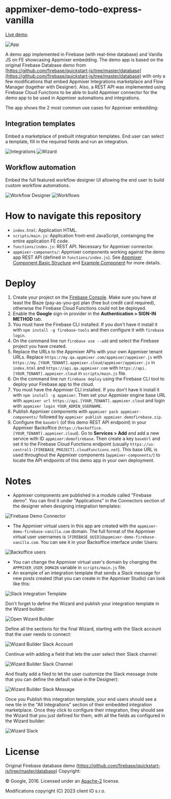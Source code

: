 # appmixer-demo-todo-express-vanilla

[Live demo](https://am-demo-firebase-vanilla.web.app/).

![App](assets/app.png?raw=true "App")

A demo app implemented in Firebase (with real-time database) and Vanilla JS on FE showcasing Appmixer embedding. The demo app is based
on the original Firebase Database demo from [https://github.com/firebase/quickstart-js/tree/master/database](https://github.com/firebase/quickstart-js/tree/master/database)
with only a few modifications that embed Appmixer Integrations marketplace and Flow Manager (together with Designer). Also, a REST API was implemented
using Firebase Cloud Functions to be able to build Appmixer connector for the demo app to be used in Appmixer automations and integrations.

The app shows the 2 most common use cases for Appmixer embedding:

## Integration templates

Embed a marketplace of prebuilt integration templates. End user can select a template, fill in the required fields and run an integration.

![Integrations](assets/integration-marketplace.png?raw=true "Integration Marketplace")
![Wizard](assets/wizard.png?raw=true "Wizard")


## Workflow automation

Embed the full featured workflow designer UI allowing the end user to build custom workflow automations.

![Workflow Designer](assets/designer.png?raw=true "Workflow Designer")
![Workflows](assets/flow-manager.png?raw=true "Flows")


# How to navigate this repository

* `index.html`: Application HTML.
* `scripts/main.js`: Application front-end JavaScript, containging the entire application FE code.
* `functions/index.js`: REST API. Necessary for Appmixer connector.
* `appmixer-components/`: Appmixer components working against the demo app REST API (defined in `functions/index.js`). See [Appmixer Component Basic Structure](https://docs.appmixer.com/appmixer/component-definition/basic-structure) and [Example Component](https://docs.appmixer.com/appmixer/component-definition/example-component) for more details.


# Deploy

 1. Create your project on the [Firebase Console](https://console.firebase.google.com). Make sure you have at least the Blaze (pay-as-you-go) plan (free but credit card required), otherwise the Firebase Cloud Functions could not be deployed.
 2. Enable the **Google** sign-in provider in the **Authentication > SIGN-IN METHOD** tab.
 3. You must have the Firebase CLI installed. If you don't have it install it with `npm install -g firebase-tools` and then configure it with `firebase login`.
 4. On the command line run `firebase use --add` and select the Firebase project you have created.
 5. Replace the URLs to the Appmixer APIs with your own Appmixer tenant URLs. Replace `https://my.qa.appmixer.com/appmixer/appmixer.js` with `https://my.[YOUR_TENANT].appmixer.cloud/appmixer/appmixer.js` in `index.html` and `https://api.qa.appmixer.com` with `https://api.[YOUR_TENANT].appmixer.cloud` in `scripts/main.js` file.
 6. On the command line run `firebase deploy` using the Firebase CLI tool to deploy your Firebase app to the cloud.
 7. You must have the Appmixer CLI installed. If you don't have it install it with `npm install -g appmixer`. Then set your Appmixer engine base URL with `appmixer url https://api.[YOUR_TENANT].appmixer.cloud` and login with `appmixer login YOUR_ADMIN_USERNAME`.
 8. Publish Appmixer components with `appmixer pack appmixer-components/` followed by `appmixer publish appmixer.demofirebase.zip`.
 9. Configure the `baseUrl` (of this demo REST API endpoint) in your Appmixer Backoffice (`https://backoffice.[YOUR_TENANT].appmixer.cloud`).
    Go to **Services > Add** and add a new service with ID `appmixer:demofirebase`.
    Then create a key `baseUrl` and set it to the Firebase Cloud Functions endpoint (usually `https://us-central1-[FIREBASE_PROJECT].cloudfunctions.net`).
    This base URL is used throughout the Appmixer components (`appmixer-components/`) to locate the API endpoints of this demo app in your own deployment.

# Notes
* Appmixer components are published in a module called "Firebase demo". You can find it under "Applications" in the Connectors section of the designer when designing integration templates:

![Firebase Demo Connector](assets/firebase-demo-connector.png?raw=true "Firebase Demo Connector")

* The Appmixer virtual users in this app are created with the `appmixer-demo-firebase-vanilla.com` domain. The full format of the Appmixer virtual user usernames is `[FIREBASE_UUID]@appmixer-demo-firebase-vanilla.com`. You can see it in your Backoffice interface under Users:

![Backoffice users](assets/backoffice-users.png?raw=true "Backoffice user")

* You can change the Appmixer virtual user's domain by changing the `APPMIXER_USER_DOMAIN` variable in `scripts/main.js` file.
* An example of an integration template that sends a Slack message for new posts created (that you can create in the Appmixer Studio) can look like this:

![Slack Integration Template](assets/integration-template-slack.png?raw=true "Slack Integration Template")

Don't forget to define the Wizard and publish your integration template in the Wizard builder:

![Open Wizard Builder](assets/wizard-builder-open.png?raw=true "Open Wizard Builder")

Define all the sections for the final Wizard, starting with the Slack account that the user needs to connect:

![Wizard Builder Slack Account](assets/wizard-builder-slack-account.png?raw=true "Wizard Builder Slack Account")

Continue with adding a field that lets the user select their Slack channel:

![Wizard Builder Slack Channel](assets/wizard-builder-slack-channel.png?raw=true "Wizard Builder Slack Channel")

And finally add a filed to let the user customize the Slack message (note that you can define the default value in the Designer):

![Wizard Builder Slack Message](assets/wizard-builder-slack-message.png?raw=true "Wizard Builder Slack Message")

Once you Publish this integration template, your end users should see a new tile in the "All Integrations" section of their embedded integration marketplace. Once they click to configure their integration, they should see the Wizard that you just defined for them, with all the fields as configured in the Wizard builder:

![Wizard Slack](assets/wizard-slack.png?raw=true "Wizard Slack")




# License


Original Firebase database demo (https://github.com/firebase/quickstart-js/tree/master/database) Copyright:

© Google, 2016. Licensed under an [Apache-2](../LICENSE) license.

Modifications copyright (C) 2023 client IO s.r.o.
